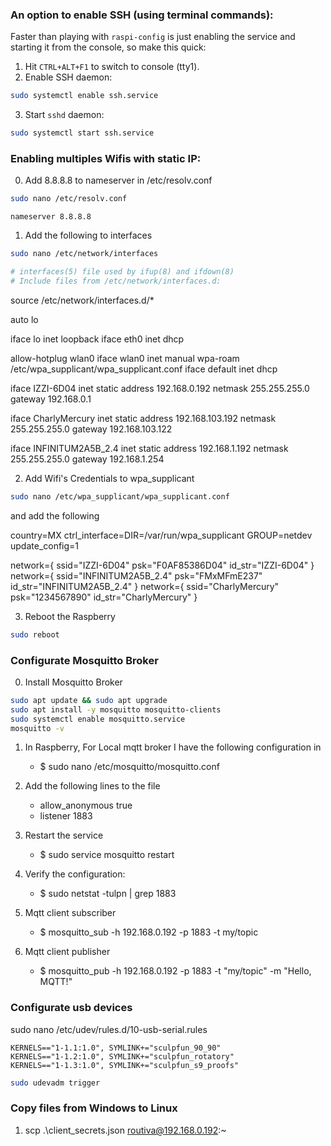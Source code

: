 ### An option to enable SSH (using terminal commands):

Faster than playing with `raspi-config` is just enabling the service and starting it from the console, so make this quick:

1. Hit `CTRL+ALT+F1` to switch to console (tty1).
2. Enable SSH daemon:

```bash
sudo systemctl enable ssh.service
```

3. Start `sshd` daemon:

```bash
sudo systemctl start ssh.service
```


### Enabling multiples Wifis with static IP:

0. Add 8.8.8.8 to nameserver in /etc/resolv.conf

```bash
sudo nano /etc/resolv.conf
```

```nano
nameserver 8.8.8.8
```


1. Add the following to interfaces

```bash
sudo nano /etc/network/interfaces
```

```bash
# interfaces(5) file used by ifup(8) and ifdown(8)
# Include files from /etc/network/interfaces.d:
```
source /etc/network/interfaces.d/*

auto lo

iface lo inet loopback
iface eth0 inet dhcp

allow-hotplug wlan0
iface wlan0 inet manual
wpa-roam /etc/wpa_supplicant/wpa_supplicant.conf
iface default inet dhcp

iface IZZI-6D04 inet static
address 192.168.0.192
netmask 255.255.255.0
gateway 192.168.0.1

iface CharlyMercury inet static
address 192.168.103.192
netmask 255.255.255.0
gateway 192.168.103.122

iface INFINITUM2A5B_2.4 inet static
address 192.168.1.192
netmask 255.255.255.0
gateway 192.168.1.254

2. Add Wifi's Credentials to wpa_supplicant 

```bash
sudo nano /etc/wpa_supplicant/wpa_supplicant.conf
```

and add the following

country=MX
ctrl_interface=DIR=/var/run/wpa_supplicant GROUP=netdev
update_config=1

network={
ssid="IZZI-6D04"
psk="F0AF85386D04"
id_str="IZZI-6D04"
}
network={
ssid="INFINITUM2A5B_2.4"
psk="FMxMFmE237"
id_str="INFINITUM2A5B_2.4"
}
network={
ssid="CharlyMercury"
psk="1234567890"
id_str="CharlyMercury"
}

3. Reboot the Raspberry

```bash
sudo reboot
```


### Configurate Mosquitto Broker ###

0. Install Mosquitto Broker

```bash
sudo apt update && sudo apt upgrade
sudo apt install -y mosquitto mosquitto-clients
sudo systemctl enable mosquitto.service
mosquitto -v
```

1. In Raspberry, For Local mqtt broker I have the following configuration in

    - $ sudo nano /etc/mosquitto/mosquitto.conf

2. Add the following lines to the file

    - allow_anonymous true
    - listener 1883

3. Restart the service

    - $ sudo service mosquitto restart

4. Verify the configuration:

    - $ sudo netstat -tulpn | grep 1883

5. Mqtt client subscriber

    - $ mosquitto_sub -h 192.168.0.192 -p 1883 -t my/topic

6. Mqtt client publisher

    - $ mosquitto_pub -h 192.168.0.192 -p 1883 -t "my/topic" -m "Hello, MQTT!"


### Configurate usb devices ###

sudo nano /etc/udev/rules.d/10-usb-serial.rules

``` nano
KERNELS=="1-1.1:1.0", SYMLINK+="sculpfun_90_90"
KERNELS=="1-1.2:1.0", SYMLINK+="sculpfun_rotatory"
KERNELS=="1-1.3:1.0", SYMLINK+="sculpfun_s9_proofs"
```

```bash
sudo udevadm trigger
```


### Copy files from Windows to Linux ###

1. scp .\client_secrets.json routiva@192.168.0.192:~
